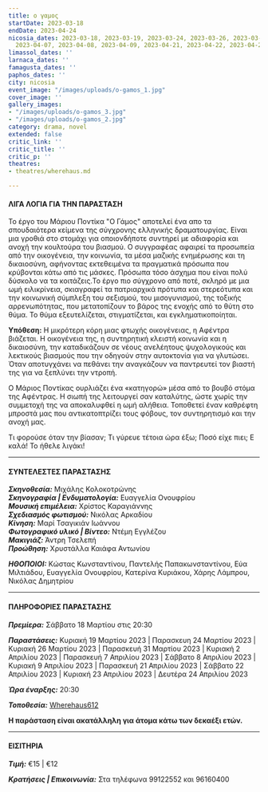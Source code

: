 ```yaml
---
title: ο γαμος
startDate: 2023-03-18
endDate: 2023-04-24
nicosia_dates: 2023-03-18, 2023-03-19, 2023-03-24, 2023-03-26, 2023-03-31, 2023-04-02,
  2023-04-07, 2023-04-08, 2023-04-09, 2023-04-21, 2023-04-22, 2023-04-23, 2023-04-24
limassol_dates: ''
larnaca_dates: ''
famagusta_dates: ''
paphos_dates: ''
city: nicosia
event_image: "/images/uploads/o-gamos_1.jpg"
cover_image: ''
gallery_images:
- "/images/uploads/o-gamos_3.jpg"
- "/images/uploads/o-gamos_2.jpg"
category: drama, novel
extended: false
critic_link: ''
critic_title: ''
critic_p: ''
theatres:
- theatres/wherehaus.md

---
```

#### ΛΙΓΑ ΛΟΓΙΑ ΓΙΑ ΤΗΝ ΠΑΡΑΣΤΑΣΗ

Το έργο του Μάριου Ποντίκα "Ο Γάμος" αποτελεί ένα απο τα σπουδαιότερα κείμενα της σύγχρονης ελληνικής δραματουργίας. Είναι μια γροθιά στο στομάχι για οποιονδήποτε συντηρεί με αδιαφορία και ανοχή την κουλτούρα του βιασμού. Ο συγγραφέας αφαιρεί τα προσωπεία από την οικογένεια, την κοινωνία, τα μέσα μαζικής ενημέρωσης και τη δικαιοσύνη, αφήνοντας εκτεθειμένα τα πραγματικά πρόσωπα που κρύβονται κάτω από τις μάσκες. Πρόσωπα τόσο άσχημα που είναι πολύ δύσκολο να τα κοιτάζεις.Το έργο πιο σύγχρονο από ποτέ, σκληρό με μια ωμή ειλικρίνεια, σκιαγραφεί τα πατριαρχικά πρότυπα και στερεότυπα και την κοινωνική σύμπλεξη του σεξισμού, του μισογυνισμού, της τοξικής αρρενωπότητας, που μετατοπίζουν το βάρος της ενοχής από το θύτη στο θύμα. Το θύμα εξευτελίζεται, στιγματίζεται, και εγκληματικοποίηται.

**Υπόθεση:** Η μικρότερη κόρη μιας φτωχής οικογένειας, η Αφέντρα βιάζεται. Η οικογένεια της, η συντηρητική κλειστή κοινωνία και η δικαιοσύνη, την καταδικάζουν σε νέους ανελέητους ψυχολογικούς και λεκτικούς βιασμούς που την οδηγούν στην αυτοκτονία για να γλυτώσει. Όταν αποτυγχάνει να πεθάνει την αναγκάζουν να παντρευτεί τον βιαστή της για να ξεπλύνει την ντροπή.

​Ο Μάριος Ποντίκας ουρλιάζει ένα «κατηγορώ» μέσα από το βουβό στόμα της Αφέντρας. Η σιωπή της λειτουργεί σαν καταλύτης, ώστε χωρίς την συμμετοχή της να αποκαλυφθεί η ωμή αλήθεια. Τοποθετεί έναν καθρέφτη μπροστά μας που αντικατοπτρίζει τους φόβους, τον συντηρητισμό και την ανοχή μας.

Τι φορούσε όταν την βίασαν; Τι γύρευε τέτοια ώρα έξω; Ποσό είχε πιει; Ε καλά! Το ήθελε λιγάκι!

***

#### ΣΥΝΤΕΛΕΣΤΕΣ ΠΑΡΑΣΤΑΣΗΣ

**_Σκηνοθεσία:_** Μιχάλης Κολοκοτρώνης  
**_Σκηνογραφία | Ενδυματολογία:_** Ευαγγελία Ονουφρίου  
**_Μουσική επιμέλεια:_** Χρίστος Καραγιάννης  
**_Σχεδιασμός φωτισμού:_** Νικόλας Αρκαδίου  
**_Κίνηση:_** Μαρί Τσαγικιάν Ιωάννου  
**_Φωτογραφικό υλικό | Βίντεο:_** Ντέμη Εγγλέζου  
**_Μακιγιάζ:_** Άντρη Τσελεπή  
**_Προώθηση:_** Χρυστάλλα Καιάφα Αντωνίου

**_ΗΘΟΠΟΙΟΙ:_** Κώστας Κωνσταντίνου, Παντελής Παπακωνσταντίνου, Εύα Μιλτιάδου, Ευαγγελία Ονουφρίου, Κατερίνα Κυριάκου, Χάρης Λάμπρου, Νικόλας Δημητρίου

***

#### ΠΛΗΡΟΦΟΡΙΕΣ ΠΑΡΑΣΤΑΣΗΣ

**_Πρεμίερα:_** Σάββατο 18 Μαρτίου στις 20:30

**_Παραστάσεις:_** Κυριακή 19 Μαρτίου 2023 | Παρασκευη 24 Μαρτίου 2023 | Κυριακή 26 Μαρτίου 2023 | Παρασκευή 31 Μαρτίου 2023 | Κυριακή 2 Απριλίου 2023 | Παρασκευή 7 Απριλίου 2023 | Σάββατο 8 Απριλίου 2023 | Κυριακή 9 Απριλίου 2023 | Παρασκευή 21 Απριλίου 2023 | Σάββατο 22 Απριλίου 2023 | Κυριακή 23 Απριλίου 2023 | Δευτέρα 24 Απριλίου 2023

**_Ώρα έναρξης:_** 20:30

**_Τοποθεσία:_** [Wherehaus612](?#map)

**Η παράσταση είναι ακατάλληλη για άτομα κάτω των δεκαέξι ετών.**

***

#### ΕΙΣΙΤΗΡΙΑ

**_Τιμή:_** €15 | €12

**_Κρατήσεις | Επικοινωνία:_** Στα τηλέφωνα 99122552 και 96160400